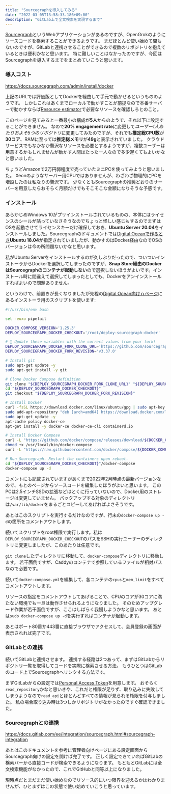 ```yaml
---
title: "Sourcegraphを導入してみる"
date: "2022-03-05T13:58:33.186+09:00"
description: "GitLab上で全文検索を実現するまで"
---
```


[Sourcegraph][sourcegraph]というWebアプリケーションがあるのですが、OpenGrokのようにソースコードを検索することができるようです。
まだほとんど使い始めて間もないのですが、GitLabと連携させることができるので複数のリポジトリを抱えているときは便利かなと思います。
特に難しいことはなかったのですが、今回はSourcegraphを導入するまでをまとめていこうと思います。

### 導入コスト

https://docs.sourcegraph.com/admin/install/docker

上記のURLでは評価版としてDockerを経由して手元で動かせるというもののようです。
しかしこれはあくまでローカルで動かすことが前提なので本番サーバーで動かすならば[Resource estimator][resource-estimator]で必要なリソースを確認しろとのこと。

このページを見てみると一番最小の構成が**5人**からのようで、それ以下に設定することができません。
なので**20% engagement rate**に変更して*ユーザー1人あたりおよそ5つのリポジトリ*に変更してみたのですが、それでも**推定総CPU数**が**30コア**、RAMに至っては**推定総メモリ**が**49g**と表示されていました。
クラウドサービスでもなかなか贅沢なリソースを必要とするようですが、複数ユーザーは用意するかもしれませんが動かす人間はたった一人なので多少遅くてもよいかなと思いました。

ちょうどAmazonで2万円弱程度で売っていたミニPCを使ってみようと思いました。
Xeonのようなサーバー用CPUではありませんが、わざわざ物理的にPCを増設したのは私なりの贅沢です。
少なくともSourcegraphの推奨どおりのサーバーを用意したらおそらく月額だけでもそこそこな金額になりそうな予感です。

### インストール

あらかじめWindows 10がプリインストールされているものの、本体にはライセンスのシールが貼っていなさそうなのでちょっと怪しい感じもするのでまずはOSを起動させてライセンスキーだけ確保しておき、**Ubuntu Server 20.04**をインストールしました。Sourcegraphのドキュメントでは[Digital Oceanで作るとき][digitalocean]**Ubuntu 18.04**が指定されていましたが、動かすのはDocker経由なのでOSのバージョンは今の所問題ないかなと思います。

私がUbuntu Serverをインストールするのが久しぶりだったので、ついついインストーラからDockerを選択してしまったのですが、**Snap Store経由のDockerはSourcegraphのコンテナが起動しない**ので選択しないほうがよいです。インストール時に間違えて選択してしまったとしても、Dockerをアンインストールすればよいので問題ありません。

というわけで、前置きが長くなりましたが先程の[Digital Ocean向けｎページ][digitalocean]にあるインストーラ用のスクリプトを使います:

```bash
#!/usr/bin/env bash

set -euxo pipefail

DOCKER_COMPOSE_VERSION='1.25.3'
DEPLOY_SOURCEGRAPH_DOCKER_CHECKOUT='/root/deploy-sourcegraph-docker'

# 🚨 Update these variables with the correct values from your fork!
DEPLOY_SOURCEGRAPH_DOCKER_FORK_CLONE_URL='https://github.com/sourcegraph/deploy-sourcegraph-docker.git'
DEPLOY_SOURCEGRAPH_DOCKER_FORK_REVISION='v3.37.0'

# Install git
sudo apt-get update -y
sudo apt-get install -y git

# Clone Docker Compose definition
git clone "${DEPLOY_SOURCEGRAPH_DOCKER_FORK_CLONE_URL}" "${DEPLOY_SOURCEGRAPH_DOCKER_CHECKOUT}"
cd "${DEPLOY_SOURCEGRAPH_DOCKER_CHECKOUT}"
git checkout "${DEPLOY_SOURCEGRAPH_DOCKER_FORK_REVISION}"

# Install Docker
curl -fsSL https://download.docker.com/linux/ubuntu/gpg | sudo apt-key add -
sudo add-apt-repository "deb [arch=amd64] https://download.docker.com/linux/ubuntu $(lsb_release -cs) stable"
sudo apt-get update -y
apt-cache policy docker-ce
apt-get install -y docker-ce docker-ce-cli containerd.io

# Install Docker Compose
curl -L "https://github.com/docker/compose/releases/download/${DOCKER_COMPOSE_VERSION}/docker-compose-$(uname -s)-$(uname -m)" -o /usr/local/bin/docker-compose
chmod +x /usr/local/bin/docker-compose
curl -L "https://raw.githubusercontent.com/docker/compose/${DOCKER_COMPOSE_VERSION}/contrib/completion/bash/docker-compose" -o /etc/bash_completion.d/docker-compose

# Run Sourcegraph. Restart the containers upon reboot.
cd "${DEPLOY_SOURCEGRAPH_DOCKER_CHECKOUT}"/docker-compose
docker-compose up -d
```

コメントにも記載されていますがあくまで2022年2月時点の最新バージョンなので、もとのページからソースコードを編集したほうがよいと思います。
このPCは2.5インチSSDの拡張などはとくに行っていないので、Docker用のストレージは変更していません。
バックアップする対象のディレクトリは`/var/lib/docker`をまるごとコピーしてあげればよさそうです。

あとはこのスクリプトを実行するだけなのですが、行末の`docker-compose up -d`の箇所をコメントアウトします。

続いてスクリプトをroot権限で実行します。私は`DEPLOY_SOURCEGRAPH_DOCKER_CHECKOUT`のパスをSSHの実行ユーザーのディレクトリに変更しましたが、このあたりは任意です。

`git clone`したディレクトリに移動して、`docker-compose`ディレクトリに移動します。
若干面倒ですが、Caddyのコンテナで参照しているファイルが相対パスなので必要です。

続いて`docker-compose.yml`を編集して、各コンテナの`cpus`と`mem_limit`をすべてコメントアウトします。

リソースの指定をコメントアウトしてあげることで、CPUのコアが30コアに満たない環境でも一旦は動作させられるようになりました。
そのためアップグレード作業が若干面倒ですが、ここはしばらく我慢しようかなと思います。
あとは`sudo docker-compose up -d`を実行すればコンテナが起動します。

あとはポート80番か443番に直接ブラウザでアクセスして、会員登録の画面が表示されれば完了です。

### GitLabとの連携

続いてGitLabと連携させます。
連携する経路は2つあって、まずはGitLabからリポジトリ一覧を取得してコードを実際に検索させる方法。
もうひとつはGitLabのコード上でSourcegraphへリンクする方法です。

まずGitLabからの設定では[Personal Access Token][token]を用意します。
おそらく`read_repository`かなと思いきや、これだと権限が足りず、取り込みに失敗してしまうようなので`read_api`とほとんどすべての情報が見られる権限を付与しました。
私の場合取り込み時は3つしかリポジトリがなかったのですぐ確認できました。

### Sourcegraphとの連携

https://docs.gitlab.com/ee/integration/sourcegraph.html#sourcegraph-integration

あとはこのドキュメントを参考に管理者向けページにある設定画面からSourcegraph向けの設定を開けば完了です。
正しく設定できていればGitLabの検索バーから直接コードが検索できるようになります。
もともとGitLabには全文検索機能がなかったので、これでGitHubと同等以上になりました。

現時点だとまだまだ使い始めなのでリソース的にいつ限界を迎えるかはわかりませんが、ひとまずはこの状態で使い始めていこうと思っています。

[sourcegraph]: https://sourcegraph.com
[resource-estimator]: https://docs.sourcegraph.com/admin/install/resource_estimator
[digitalocean]: https://docs.sourcegraph.com/admin/install/docker-compose/digitalocean
[token]: https://docs.gitlab.com/ee/user/profile/personal_access_tokens.html
